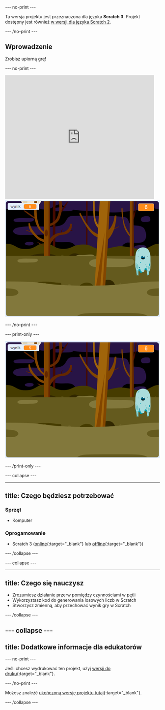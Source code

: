 \--- no-print \---

Ta wersja projektu jest przeznaczona dla języka **Scratch 3**. Projekt dostępny jest również [w wersji dla języka Scratch 2](https://projects.raspberrypi.org/en/projects/ghostbusters-scratch2).

\--- /no-print \---

## Wprowadzenie

Zrobisz upiorną grę!

\--- no-print \---

<div class="scratch-preview">
  <iframe allowtransparency="true" width="485" height="402" src="https://scratch.mit.edu/projects/embed/276874679/?autostart=false" frameborder="0" scrolling="no"></iframe>
  <img src="images/showcase-static.png">
</div>

\--- /no-print \---

\--- print-only \---

![prezentacja](images/showcase-static.png)

\--- /print-only \---

\--- collapse \---

* * *

## title: Czego będziesz potrzebować

### Sprzęt

- Komputer

### Oprogamowanie

- Scratch 3 ([online](http://rpf.io/scratchon){:target="_blank"} lub [offline](http://rpf.io/scratchoff){:target="_blank"})

\--- /collapse \---

\--- collapse \---

* * *

## title: Czego się nauczysz

- Zrozumiesz działanie przerw pomiędzy czynnościami w pętli
- Wykorzystasz kod do generowania losowych liczb w Scratch
- Stworzysz zmienną, aby przechować wynik gry w Scratch

\--- /collapse \---

## \--- collapse \---

## title: Dodatkowe informacje dla edukatorów

\--- no-print \---

Jeśli chcesz wydrukować ten projekt, użyj [wersji do druku](https://projects.raspberrypi.org/en/projects/ghostbusters/print){:target="_blank"}.

\--- /no-print \---

Możesz znaleźć [ukończoną wersję projektu tutaj](http://rpf.io/p/en/ghostbusters-get){:target="_blank"}.

\--- /collapse \---